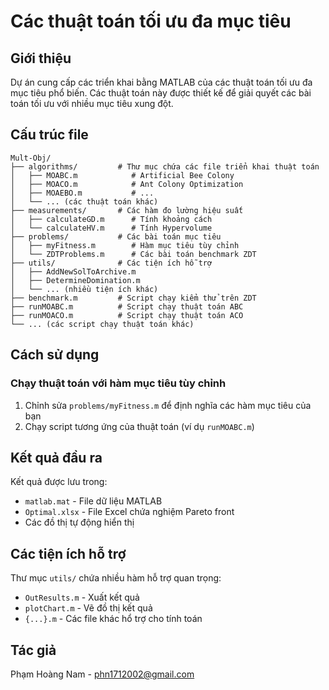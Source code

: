 # Các thuật toán tối ưu đa mục tiêu

## Giới thiệu

Dự án cung cấp các triển khai bằng MATLAB của các thuật toán tối ưu đa mục tiêu phổ biến. Các thuật toán này được thiết kế để giải quyết các bài toán tối ưu với nhiều mục tiêu xung đột.

## Cấu trúc file

```
Mult-Obj/
├── algorithms/         # Thư mục chứa các file triển khai thuật toán
│   ├── MOABC.m            # Artificial Bee Colony
│   ├── MOACO.m            # Ant Colony Optimization
│   ├── MOAEBO.m           # ...
│   └── ... (các thuật toán khác)
├── measurements/       # Các hàm đo lường hiệu suất
│   ├── calculateGD.m      # Tính khoảng cách 
│   └── calculateHV.m      # Tính Hypervolume
├── problems/           # Các bài toán mục tiêu
│   ├── myFitness.m        # Hàm mục tiêu tùy chỉnh
│   └── ZDTProblems.m      # Các bài toán benchmark ZDT
├── utils/              # Các tiện ích hỗ trợ
│   ├── AddNewSolToArchive.m
│   ├── DetermineDomination.m
│   └── ... (nhiều tiện ích khác)
├── benchmark.m         # Script chạy kiểm thử trên ZDT
├── runMOABC.m          # Script chạy thuật toán ABC
├── runMOACO.m          # Script chạy thuật toán ACO
└── ... (các script chạy thuật toán khác)
```

## Cách sử dụng

### Chạy thuật toán với hàm mục tiêu tùy chỉnh

1. Chỉnh sửa `problems/myFitness.m` để định nghĩa các hàm mục tiêu của bạn
2. Chạy script tương ứng của thuật toán (ví dụ `runMOABC.m`)

## Kết quả đầu ra

Kết quả được lưu trong:

- `matlab.mat` - File dữ liệu MATLAB
- `Optimal.xlsx` - File Excel chứa nghiệm Pareto front
- Các đồ thị tự động hiển thị

## Các tiện ích hỗ trợ

Thư mục `utils/` chứa nhiều hàm hỗ trợ quan trọng:

- `OutResults.m`  - Xuất kết quả
- `plotChart.m`   - Vẽ đồ thị kết quả
- `{...}.m`         - Các file khác hổ trợ cho tính toán

## Tác giả

Phạm Hoàng Nam - phn1712002@gmail.com
